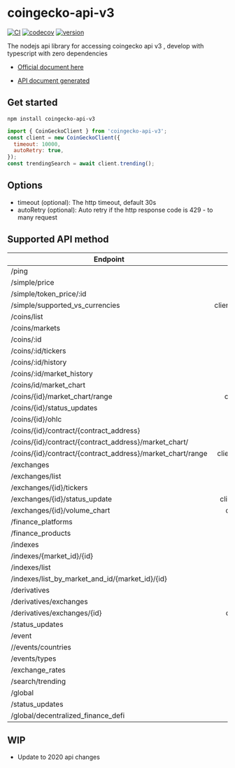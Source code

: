 # coingecko-api-v3

[![CI](https://github.com/samuraitruong/coingecko-api-v3/actions/workflows/ci.yml/badge.svg?branch=main)](https://github.com/samuraitruong/coingecko-api-v3/actions/workflows/ci.yml) [![codecov](https://codecov.io/gh/samuraitruong/coingecko-api-v3/branch/main/graph/badge.svg?token=A7P9GCFGN2)](https://codecov.io/gh/samuraitruong/coingecko-api-v3) [![version](https://badgen.net/npm/v/coingecko-api-v3)](https://badgen.net/npm/v/coingecko-api-v3)

The nodejs api library for accessing coingecko api v3 , develop with typescript with zero dependencies

- [Official document here](https://www.coingecko.com/api/documentations/v3)

- [API document generated](https://samuraitruong.github.io/coingecko-api-v3/classes/coingeckoclient.coingeckoclient-1.html)


## Get started

```
npm install coingecko-api-v3

```

```js
import { CoinGeckoClient } from 'coingecko-api-v3';
const client = new CoinGeckoClient({
  timeout: 10000,
  autoRetry: true,
});
const trendingSearch = await client.trending();
```

## Options

- timeout (optional): The http timeout, default 30s
- autoRetry (optional): Auto retry if the http response code is 429 - to many request

## Supported API method

| Endpoint                                                  |                           function | tested? |
| --------------------------------------------------------- | ---------------------------------: | :-----: |
| /ping                                                     |                      client.ping() |   ✅    |
| /simple/price                                             |               client.simplePrice() |   ✅    |
| /simple/token_price/:id                                   |             client.simplePriceId() |   ✅    |
| /simple/supported_vs_currencies                           | client.simpleSupportedCurrencies() |   ✅    |
| /coins/list                                               |                  client.coinList() |   ✅    |
| /coins/markets                                            |               client.coinMarkets() |   ✅    |
| /coins/:id                                                |                    client.coinId() |   ✅    |
| /coins/:id/tickers                                        |             client.coinIdTickers() |   ✅    |
| /coins/:id/history                                        |             client.coinIdHistory() |   ✅    |
| /coins/:id/market_history                                 |       client.coinIdMarketHistory() |   ✅    |
| /coins/id/market_chart                                    |         client.coinIdMarketChart() |   ✅    |
| /coins/{id}/market_chart/range                            |    client.coinIdMarketChartRange() |   ✅    |
| /coins/{id}/status_updates                                |       client.coinIdStatusUpdates() |   ✅    |
| /coins/{id}/ohlc                                          |                client.coinIdOHLC() |   ✅    |
| /coins/{id}/contract/{contract_address}                   |                  client.contract() |   ✅    |
| /coins/{id}/contract/{contract_address}/market_chart/     |       client.contractMarketChart() |   ✅    |
| /coins/{id}/contract/{contract_address}/market_chart/range |  client.contractMarketChartRange() |   ✅    |
| /exchanges                                                |                 client.exchanges() |   ✅    |
| /exchanges/list                                           |              client.exchangeList() |   ✅    |
| /exchanges/{id}/tickers                                   |         client.exchangeIdTickers() |   ✅    |
| /exchanges/{id}/status_update                             |   client.exchangeIdStatusUpdates() |   ✅    |
| /exchanges/{id}/volume_chart                              |     client.exchangeIdVolumeChart() |   ✅    |
| /finance_platforms                                        |          client.financePlatforms() |   ✅    |
| /finance_products                                         |           client.financeProducts() |   ✅    |
| /indexes                                                  |                   client.indexes() |   ✅    |
| /indexes/{market_id}/{id}                                 |           client.indexesMarketId() |   ✅    |
| /indexes/list                                             |               client.indexesList() |   ✅    |
| /indexes/list_by_market_and_id/{market_id}/{id}           |           client.financeProducts() |   ✅    |
| /derivatives                                              |              client./derivatives() |   ✅    |
| /derivatives/exchanges                                    |     client./derivativesExchanges() |   ✅    |
| /derivatives/exchanges/{id}                               |   client./derivativesExchangesId() |   ✅    |
| /status_updates                                           |             client.statusUpdates() |   ✅    |
| /event                                                    |                    client.events() |   ✅    |
| //events/countries                                        |            client.eventCountries() |   ✅    |
| /events/types                                             |               client.eventsTypes() |   ✅    |
| /exchange_rates                                           |             client.exhangesRates() |   ✅    |
| /search/trending                                          |                  client.trending() |   ✅    |
| /global                                                   |                    client.global() |   ✅    |
| /status_updates                                           |             client.statusUpdates() |   ✅    |
| /global/decentralized_finance_defi                        |                client.globalDefi() |   ✅    |


## WIP
- Update to 2020 api changes
